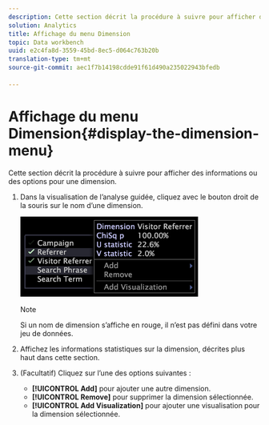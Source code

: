 ```yaml
---
description: Cette section décrit la procédure à suivre pour afficher des informations ou des options pour une dimension.
solution: Analytics
title: Affichage du menu Dimension
topic: Data workbench
uuid: e2c4fa8d-3559-45bd-8ec5-d064c763b20b
translation-type: tm+mt
source-git-commit: aec1f7b14198cdde91f61d490a235022943bfedb

---
```



# Affichage du menu Dimension{#display-the-dimension-menu}

Cette section décrit la procédure à suivre pour afficher des informations ou des options pour une dimension.

1. Dans la visualisation de l’analyse guidée, cliquez avec le bouton droit de la souris sur le nom d’une dimension.

   ![Infos sur l’étape](assets/mnu_GuidedAnalysis.png)

   >[!NOTE]
   >
   >Si un nom de dimension s’affiche en rouge, il n’est pas défini dans votre jeu de données.

1. Affichez les informations statistiques sur la dimension, décrites plus haut dans cette section.
1. (Facultatif) Cliquez sur l’une des options suivantes :

   * **[!UICONTROL Add]** pour ajouter une autre dimension.
   * **[!UICONTROL Remove]** pour supprimer la dimension sélectionnée.
   * **[!UICONTROL Add Visualization]** pour ajouter une visualisation pour la dimension sélectionnée.

